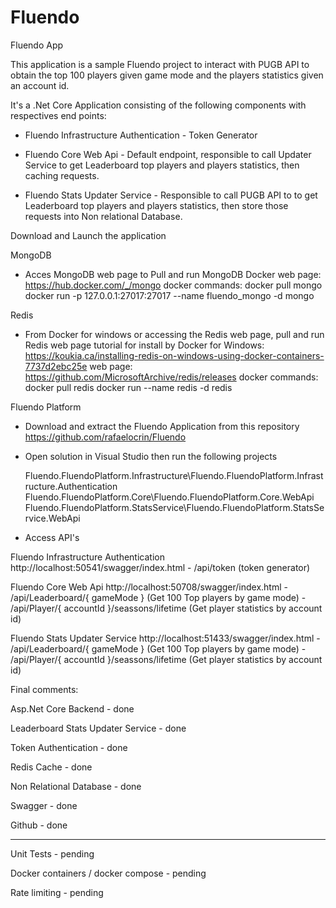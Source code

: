 # Fluendo
Fluendo App

This application is a sample Fluendo project to interact with PUGB API to obtain the top 100 players given game mode and  the players statistics given an account id.

It's a .Net Core Application consisting of the following components with respectives end points:

- Fluendo Infrastructure Authentication - Token Generator  

- Fluendo Core Web Api - Default endpoint, responsible to call Updater Service to get Leaderboard top players and players statistics, then caching requests.  

- Fluendo Stats Updater Service - Responsible to call PUGB API to to get Leaderboard top players and players statistics, then store those requests into Non relational Database.  

Download and Launch the application

MongoDB
- Acces MongoDB web page to Pull and run MongoDB Docker
    web page: https://hub.docker.com/_/mongo
    docker commands:
         docker pull mongo
         docker run -p 127.0.0.1:27017:27017 --name fluendo_mongo -d mongo

Redis
- From Docker for windows or accessing the Redis web page, pull and run Redis
    web page tutorial for install by Docker for Windows: https://koukia.ca/installing-redis-on-windows-using-docker-containers-7737d2ebc25e
    web page: https://github.com/MicrosoftArchive/redis/releases
    docker commands:
           docker pull redis
           docker run --name redis -d redis
 
Fluendo Platform 
- Download and extract the Fluendo Application from this repository
   https://github.com/rafaelocrin/Fluendo 

- Open solution in Visual Studio then run the following projects

  Fluendo.FluendoPlatform.Infrastructure\Fluendo.FluendoPlatform.Infrastructure.Authentication
  Fluendo.FluendoPlatform.Core\Fluendo.FluendoPlatform.Core.WebApi
  Fluendo.FluendoPlatform.StatsService\Fluendo.FluendoPlatform.StatsService.WebApi

- Access API's 

Fluendo Infrastructure Authentication
http://localhost:50541/swagger/index.html
     - /api/token (token generator)

Fluendo Core Web Api
http://localhost:50708/swagger/index.html
     - /api/Leaderboard/{ gameMode } (Get 100 Top players by game mode)
     - /api/Player/{ accountId }/seassons/lifetime (Get player statistics by account id)

Fluendo Stats Updater Service
http://localhost:51433/swagger/index.html
    - /api/Leaderboard/{ gameMode } (Get 100 Top players by game mode)
     - /api/Player/{ accountId }/seassons/lifetime (Get player statistics by account id)

Final comments:

Asp.Net Core Backend - done

Leaderboard Stats Updater Service - done

Token Authentication - done

Redis Cache - done

Non Relational Database - done

Swagger - done

Github - done

--------------------------------------

Unit Tests - pending

Docker containers / docker compose - pending

Rate limiting - pending

